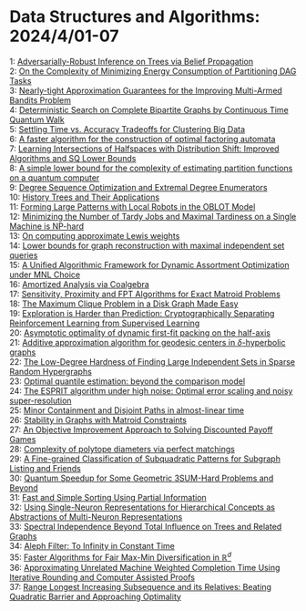 # Data Structures and Algorithms: 2024/4/01-07  
1: [Adversarially-Robust Inference on Trees via Belief Propagation](https://doi.org/10.48550/arXiv.2404.00768)  
2: [On the Complexity of Minimizing Energy Consumption of Partitioning DAG  Tasks](https://doi.org/10.48550/arXiv.2404.01022)  
3: [Nearly-tight Approximation Guarantees for the Improving Multi-Armed  Bandits Problem](https://doi.org/10.48550/arXiv.2404.01198)  
4: [Deterministic Search on Complete Bipartite Graphs by Continuous Time  Quantum Walk](https://doi.org/10.48550/arXiv.2404.01640)  
5: [Settling Time vs. Accuracy Tradeoffs for Clustering Big Data](https://doi.org/10.48550/arXiv.2404.01936)  
6: [A faster algorithm for the construction of optimal factoring automata](https://doi.org/10.48550/arXiv.2404.02354)  
7: [Learning Intersections of Halfspaces with Distribution Shift: Improved  Algorithms and SQ Lower Bounds](https://doi.org/10.48550/arXiv.2404.02364)  
8: [A simple lower bound for the complexity of estimating partition  functions on a quantum computer](https://doi.org/10.48550/arXiv.2404.02414)  
9: [Degree Sequence Optimization and Extremal Degree Enumerators](https://doi.org/10.48550/arXiv.2404.02551)  
10: [History Trees and Their Applications](https://doi.org/10.48550/arXiv.2404.02673)  
11: [Forming Large Patterns with Local Robots in the OBLOT Model](https://doi.org/10.48550/arXiv.2404.02771)  
12: [Minimizing the Number of Tardy Jobs and Maximal Tardiness on a Single  Machine is NP-hard](https://doi.org/10.48550/arXiv.2404.02784)  
13: [On computing approximate Lewis weights](https://doi.org/10.48550/arXiv.2404.02881)  
14: [Lower bounds for graph reconstruction with maximal independent set  queries](https://doi.org/10.48550/arXiv.2404.03472)  
15: [A Unified Algorithmic Framework for Dynamic Assortment Optimization  under MNL Choice](https://doi.org/10.48550/arXiv.2404.03604)  
16: [Amortized Analysis via Coalgebra](https://doi.org/10.48550/arXiv.2404.03641)  
17: [Sensitivity, Proximity and FPT Algorithms for Exact Matroid Problems](https://doi.org/10.48550/arXiv.2404.03747)  
18: [The Maximum Clique Problem in a Disk Graph Made Easy](https://doi.org/10.48550/arXiv.2404.03751)  
19: [Exploration is Harder than Prediction: Cryptographically Separating  Reinforcement Learning from Supervised Learning](https://doi.org/10.48550/arXiv.2404.03774)  
20: [Asymptotic optimality of dynamic first-fit packing on the half-axis](https://doi.org/10.48550/arXiv.2404.03797)  
21: [Additive approximation algorithm for geodesic centers in  $\delta$-hyperbolic graphs](https://doi.org/10.48550/arXiv.2404.03812)  
22: [The Low-Degree Hardness of Finding Large Independent Sets in Sparse  Random Hypergraphs](https://doi.org/10.48550/arXiv.2404.03842)  
23: [Optimal quantile estimation: beyond the comparison model](https://doi.org/10.48550/arXiv.2404.03847)  
24: [The ESPRIT algorithm under high noise: Optimal error scaling and noisy  super-resolution](https://doi.org/10.48550/arXiv.2404.03885)  
25: [Minor Containment and Disjoint Paths in almost-linear time](https://doi.org/10.48550/arXiv.2404.03958)  
26: [Stability in Graphs with Matroid Constraints](https://doi.org/10.48550/arXiv.2404.03979)  
27: [An Objective Improvement Approach to Solving Discounted Payoff Games](https://doi.org/10.48550/arXiv.2404.04124)  
28: [Complexity of polytope diameters via perfect matchings](https://doi.org/10.48550/arXiv.2404.04158)  
29: [A Fine-grained Classification of Subquadratic Patterns for Subgraph  Listing and Friends](https://doi.org/10.48550/arXiv.2404.04369)  
30: [Quantum Speedup for Some Geometric 3SUM-Hard Problems and Beyond](https://doi.org/10.48550/arXiv.2404.04535)  
31: [Fast and Simple Sorting Using Partial Information](https://doi.org/10.48550/arXiv.2404.04552)  
32: [Using Single-Neuron Representations for Hierarchical Concepts as  Abstractions of Multi-Neuron Representations](https://doi.org/10.48550/arXiv.2406.07297)  
33: [Spectral Independence Beyond Total Influence on Trees and Related Graphs](https://doi.org/10.48550/arXiv.2404.04668)  
34: [Aleph Filter: To Infinity in Constant Time](https://doi.org/10.48550/arXiv.2404.04703)  
35: [Faster Algorithms for Fair Max-Min Diversification in $\mathbb{R}^d$](https://doi.org/10.48550/arXiv.2404.04713)  
36: [Approximating Unrelated Machine Weighted Completion Time Using Iterative  Rounding and Computer Assisted Proofs](https://doi.org/10.48550/arXiv.2404.04773)  
37: [Range Longest Increasing Subsequence and its Relatives: Beating  Quadratic Barrier and Approaching Optimality](https://doi.org/10.48550/arXiv.2404.04795)  